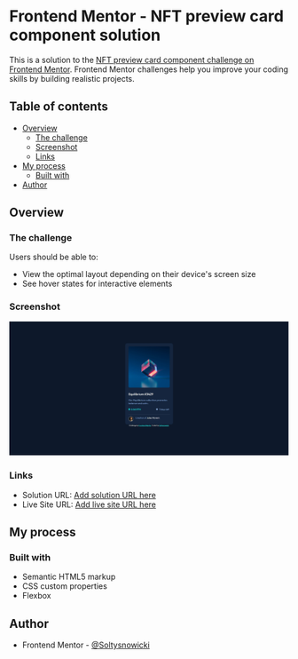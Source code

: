 # Frontend Mentor - NFT preview card component solution

This is a solution to the [NFT preview card component challenge on Frontend Mentor](https://www.frontendmentor.io/challenges/nft-preview-card-component-SbdUL_w0U). Frontend Mentor challenges help you improve your coding skills by building realistic projects.

## Table of contents

- [Overview](#overview)
  - [The challenge](#the-challenge)
  - [Screenshot](#screenshot)
  - [Links](#links)
- [My process](#my-process)
  - [Built with](#built-with)
- [Author](#author)

## Overview

### The challenge

Users should be able to:

- View the optimal layout depending on their device's screen size
- See hover states for interactive elements

### Screenshot

![](./screenshot.jpg)

### Links

- Solution URL: [Add solution URL here](https://github.com/Soltysnowicki/NFT-preview-component)
- Live Site URL: [Add live site URL here](https://soltysnowicki.github.io/NFT-preview-component/)

## My process

### Built with

- Semantic HTML5 markup
- CSS custom properties
- Flexbox

## Author

- Frontend Mentor - [@Soltysnowicki](https://www.frontendmentor.io/profile/Soltysnowicki)
